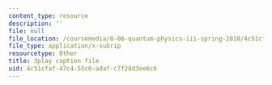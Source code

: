 ```yaml
---
content_type: resource
description: ''
file: null
file_location: /coursemedia/8-06-quantum-physics-iii-spring-2018/4c51cfaf47c455c0adafc7f28d3ee6c6_Uux0VkKaoxY.vtt
file_type: application/x-subrip
resourcetype: Other
title: 3play caption file
uid: 4c51cfaf-47c4-55c0-adaf-c7f28d3ee6c6
---
```

